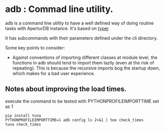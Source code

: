 # adb : Commad line utility.

adb is a command line utility to have a well defined way of doing routine tasks with AperturDB instance.
It's based on [typer](https://typer.tiangolo.com/)

It has subcommands with their parameters defined under the cli directory.

Some key points to consider:
- Against conventions of importing different classes at module level, the functions in adb should tend to import them lazily (even at the risk of repeating). This is because the recursive imports bog the startup down, which makes for a bad user experience.

## Notes about improving the load times.
execute the command to be tested with PYTHONPROFILEIMPORTTIME set as 1
```
pip install tuna
PYTHONPROFILEIMPORTTIME=1 adb config ls 2>&1 | tee check_times
tuna check_times
```
